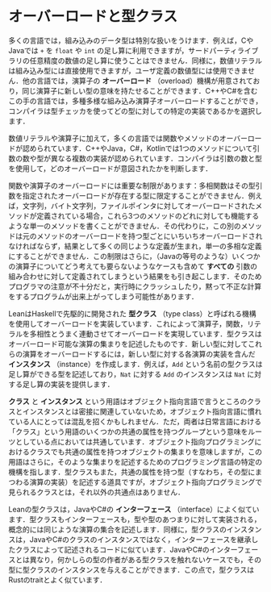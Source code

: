 <!-- # Overloading and Type Classes -->

# オーバーロードと型クラス

<!-- In many languages, the built-in datatypes get special treatment.
For example, in C and Java, `+` can be used to add `float`s and `int`s, but not arbitrary-precision numbers from a third-party library.
Similarly, numeric literals can be used directly for the built-in types, but not for user-defined number types.
Other languages provide an _overloading_ mechanism for operators, where the same operator can be given a meaning for a new type.
In these languages, such as C++ and C#, a wide variety of built-in operators can be overloaded, and the compiler uses the type checker to select a particular implementation. -->

多くの言語では，組み込みのデータ型は特別な扱いをうけます．例えば，CやJavaでは `+` を `float` や `int` の足し算に利用できますが，サードパーティライブラリの任意精度の数値の足し算に使うことはできません．同様に，数値リテラルは組み込み型には直接使用できますが，ユーザ定義の数値型には使用できません．他の言語では，演算子の **オーバーロード** （overload）機構が用意されており，同じ演算子に新しい型の意味を持たせることができます．C++やC#を含むこの手の言語では，多種多様な組み込み演算子オーバーロードすることができ，コンパイラは型チェッカを使ってどの型に対しての特定の実装であるかを選択します．

<!-- In addition to numeric literals and operators, many languages allow overloading of functions or methods.
In C++, Java, C# and Kotlin, multiple implementations of a method are allowed, with differing numbers and types of arguments.
The compiler uses the number of arguments and their types to determine which overload was intended. -->

数値リテラルや演算子に加えて，多くの言語では関数やメソッドのオーバーロードが認められています．C++やJava，C#，Kotlinでは1つのメソッドについて引数の数や型が異なる複数の実装が認められています．コンパイラは引数の数と型を使用して，どのオーバーロードが意図されたかを判断します．

<!-- Function and operator overloading has a key limitation: polymorphic functions can't restrict their type arguments to types for which a given overload exists.
For example, an overloaded method might be defined for strings, byte arrays, and file pointers, but there's no way to write a second method that works for any of these.
Instead, this second method must itself be overloaded for each type that has an overload of the original method, resulting in many boilerplate definitions instead of a single polymorphic definition.
Another consequence of this restriction is that some operators (such as equality in Java) end up being defined for _every_ combination of arguments, even when it is not necessarily sensible to do so.
If programmers are not very careful, this can lead to programs that crash at runtime or silently compute an incorrect result. -->

関数や演算子のオーバーロードには重要な制限があります：多相関数はその型引数を指定されたオーバーロードが存在する型に限定することができません．例えば，文字列，バイト文字列，ファイルポインタに対してオーバーロードされたメソッドが定義されている場合，これら3つのメソッドのどれに対しても機能するような単一のメソッドを書くことができません．その代わりに，この別のメソッドは元のメソッドのオーバーロードを持つ型ごとにいちいちオーバーロードされなければならず，結果として多くの同じような定義が生まれ，単一の多相な定義にすることができません．この制限はさらに，（Javaの等号のような）いくつかの演算子についてどう考えても要らないようなケースも含めて **すべての** 引数の組み合わせに対して定義されてしまうという結果をも引き起こします．そのためプログラマの注意が不十分だと，実行時にクラッシュしたり，黙って不正な計算をするプログラムが出来上がってしまう可能性があります．

<!-- Lean implements overloading using a mechanism called _type classes_, pioneered in Haskell, that allows overloading of operators, functions, and literals in a manner that works well with polymorphism.
A type class describes a collection of overloadable operations.
To overload these operations for a new type, an _instance_ is created that contains an implementation of each operation for the new type.
For example, a type class named `Add` describes types that allow addition, and an instance of `Add` for `Nat` provides an implementation of addition for `Nat`. -->

LeanはHaskellで先駆的に開発された **型クラス** （type class）と呼ばれる機構を使用してオーバーロードを実装しています．これによって演算子，関数，リテラルを多相性とうまく連動させてオーバーロードを実現しています．型クラスはオーバーロード可能な演算の集まりを記述したものです．新しい型に対してこれらの演算をオーバーロードするには，新しい型に対する各演算の実装を含んだ **インスタンス** （instance）を作成します．例えば，`Add` という名前の型クラスは足し算ができる型を記述しており，`Nat` に対する `Add` のインスタンスは `Nat` に対する足し算の実装を提供します．

<!-- The terms _class_ and _instance_ can be confusing for those who are used to object-oriented languages, because they are not closely related to classes and instances in object-oriented languages.
However, they do share common roots: in everyday language, the term "class" refers to a group that shares some common attributes.
While classes in object-oriented programming certainly describe groups of objects with common attributes, the term additionally refers to a specific mechanism in a programming language for describing such a group.
Type classes are also a means of describing types that share common attributes (namely, implementations of certain operations), but they don't really have anything else in common with classes as found in object-oriented programming. -->

**クラス** と **インスタンス** という用語はオブジェクト指向言語で言うところのクラスとインスタンスとは密接に関連していないため，オブジェクト指向言語に慣れている人にとっては混乱を招くかもしれません．ただ，両者は日常言語における「クラス」という用語のいくつかの共通の属性を持つグループという意味をルーツとしている点においては共通しています．オブジェクト指向プログラミングにおけるクラスでも共通の属性を持つオブジェクトの集まりを意味しますが，この用語はさらに，そのような集まりを記述するためのプログラミング言語の特定の機構を指します．型クラスもまた，共通の属性を持つ型（すなわち，その型にまつわる演算の実装）を記述する道具ですが，オブジェクト指向プログラミングで見られるクラスとは，それ以外の共通点はありません．

<!-- A Lean type class is much more analogous to a Java or C# _interface_.
Both type classes and interfaces describe a conceptually related set of operations that are implemented for a type or collection of types.
Similarly, an instance of a type class is akin to the code in a Java or C# class that is prescribed by the implemented interfaces, rather than an instance of a Java or C# class.
Unlike Java or C#'s interfaces, types can be given instances for type classes that the author of the type does not have access to.
In this way, they are very similar to Rust traits. -->


Leanの型クラスは，JavaやC#の **インターフェース** （interface）によく似ています．型クラスもインターフェースも，型や型のあつまりに対して実装される，概念的には同じような演算の集合を記述します．同様に，型クラスのインスタンスは，JavaやC#のクラスのインスタンスではなく，インターフェースを継承したクラスによって記述されるコードに似ています．JavaやC#のインターフェースとは異なり，何かしらの型の作者がある型クラスを触れないケースでも，その型に型クラスのインスタンスを与えることができます．この点で，型クラスはRustのtraitとよく似ています．


